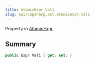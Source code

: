 ```yaml
---
title: AtomicExpr.Val1
slug: api/cppsharp.ast.atomicexpr.val1
---
```

Property in [AtomicExpr](/api/cppsharp/ast/atomicexpr)

## Summary



```csharp
public Expr Val1 { get; set; }
```

